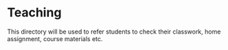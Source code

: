 # Teaching
This directory will be used to refer students to check their classwork, home assignment, course materials etc.

